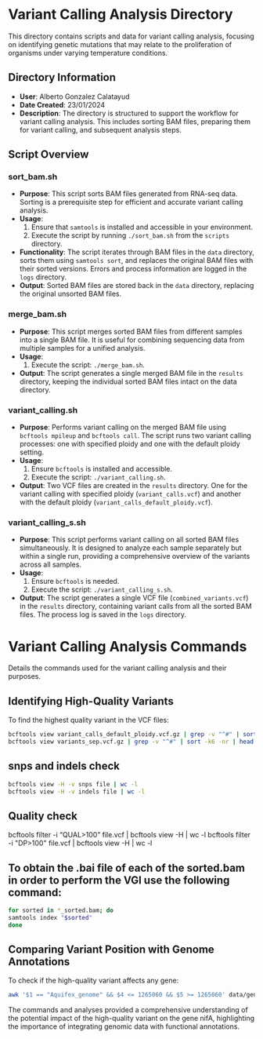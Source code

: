# Variant Calling Analysis Directory

This directory contains scripts and data for variant calling analysis, focusing on identifying genetic mutations that may relate to the proliferation of organisms under varying temperature conditions.

## Directory Information

- **User**: Alberto Gonzalez Calatayud
- **Date Created**: 23/01/2024
- **Description**: The directory is structured to support the workflow for variant calling analysis. This includes sorting BAM files, preparing them for variant calling, and subsequent analysis steps.

## Script Overview

### sort_bam.sh
- **Purpose**: This script sorts BAM files generated from RNA-seq data. Sorting is a prerequisite step for efficient and accurate variant calling analysis.
- **Usage**: 
    1. Ensure that `samtools` is installed and accessible in your environment.
    2. Execute the script by running `./sort_bam.sh` from the `scripts` directory.
- **Functionality**: The script iterates through BAM files in the `data` directory, sorts them using `samtools sort`, and replaces the original BAM files with their sorted versions. Errors and process information are logged in the `logs` directory.
- **Output**: Sorted BAM files are stored back in the `data` directory, replacing the original unsorted BAM files.

### merge_bam.sh
- **Purpose**: This script merges sorted BAM files from different samples into a single BAM file. It is useful for combining sequencing data from multiple samples for a unified analysis.
- **Usage**: 
    1. Execute the script: `./merge_bam.sh`.
- **Output**: The script generates a single merged BAM file in the `results` directory, keeping the individual sorted BAM files intact on the data directory.

### variant_calling.sh
- **Purpose**: Performs variant calling on the merged BAM file using `bcftools mpileup` and `bcftools call`. The script runs two variant calling processes: one with specified ploidy and one with the default ploidy setting.
- **Usage**: 
    1. Ensure `bcftools` is installed and accessible.
    2. Execute the script: `./variant_calling.sh`.
- **Output**: Two VCF files are created in the `results` directory. One for the variant calling with specified ploidy (`variant_calls.vcf`) and another with the default ploidy (`variant_calls_default_ploidy.vcf`).

### variant_calling_s.sh
- **Purpose**: This script performs variant calling on all sorted BAM files simultaneously. It is designed to analyze each sample separately but within a single run, providing a comprehensive overview of the variants across all samples.
- **Usage**: 
    1. Ensure `bcftools` is needed.
    2. Execute the script: `./variant_calling_s.sh`.
- **Output**: The script generates a single VCF file (`combined_variants.vcf`) in the `results` directory, containing variant calls from all the sorted BAM files. The process log is saved in the `logs` directory.

# Variant Calling Analysis Commands

Details the commands used for the variant calling analysis and their purposes.

## Identifying High-Quality Variants

To find the highest quality variant in the VCF files:

```bash
bcftools view variant_calls_default_ploidy.vcf.gz | grep -v "^#" | sort -k6 -nr | head -1
bcftools view variants_sep.vcf.gz | grep -v "^#" | sort -k6 -nr | head -1
```

## snps and indels check
```bash
bcftools view -H -v snps file | wc -l
bcftools view -H -v indels file | wc -l
```

## Quality check
bcftools filter -i “QUAL>100” file.vcf | bcftools view -H | wc -l
bcftools filter -i "DP>100" file.vcf | bcftools view -H | wc -l

## To obtain the .bai file of each of the sorted.bam in order to perform the VGI use the following command:
```bash
for sorted in *_sorted.bam; do
samtools index "$sorted"
done
```

## Comparing Variant Position with Genome Annotations
To check if the high-quality variant affects any gene:

```bash
awk '$1 == "Aquifex_genome" && $4 <= 1265060 && $5 >= 1265060' data/genome.gff
```

The commands and analyses provided a comprehensive understanding of the potential impact of the high-quality variant on the gene nifA, highlighting the importance of integrating genomic data with functional annotations.


